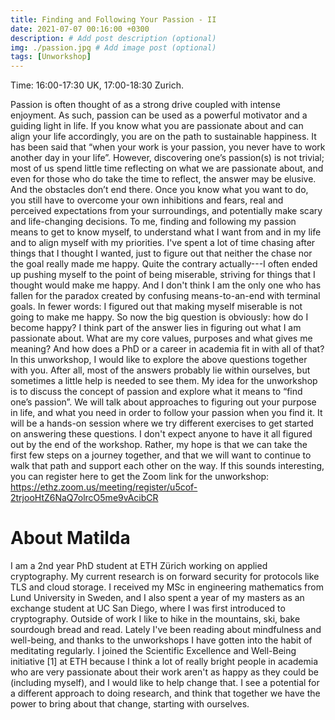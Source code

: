 ```yaml
---
title: Finding and Following Your Passion - II
date: 2021-07-07 00:16:00 +0300
description: # Add post description (optional)
img: ./passion.jpg # Add image post (optional)
tags: [Unworkshop]
---
```


Time: 16:00-17:30 UK, 17:00-18:30 Zurich.

Passion is often thought of as a strong drive coupled with intense enjoyment. As such, passion can be used as a powerful motivator and a guiding light in life. If you know what you are passionate about and can align your life accordingly, you are on the path to sustainable happiness. It has been said that “when your work is your passion, you never have to work another day in your life”.
However, discovering one’s passion(s) is not trivial; most of us spend little time reflecting on what we are passionate about, and even for those who do take the time to reflect, the answer may be elusive. And the obstacles don’t end there. Once you know what you want to do, you still have to overcome your own inhibitions and fears, real and perceived expectations from your surroundings, and potentially make scary and life-changing decisions.
To me, finding and following my passion means to get to know myself, to understand what I want from and in my life and to align myself with my priorities. I've spent a lot of time chasing after things that I thought I wanted, just to figure out that neither the chase nor the goal really made me happy. Quite the contrary actually---I often ended up pushing myself to the point of being miserable, striving for things that I thought would make me happy. And I don't think I am the only one who has fallen for the paradox created by confusing means-to-an-end with terminal goals. In fewer words: I figured out that making myself miserable is not going to make me happy.
So now the big question is obviously: how do I become happy? I think part of the answer lies in figuring out what I am passionate about. What are my core values, purposes and what gives me meaning? And how does a PhD or a career in academia fit in with all of that?
In this unworkshop, I would like to explore the above questions together with you. After all, most of the answers probably lie within ourselves, but sometimes a little help is needed to see them. My idea for the unworkshop is to discuss the concept of passion and explore what it means to “find one’s passion”. We will talk about approaches to figuring out your purpose in life, and what you need in order to follow your passion when you find it. It will be a hands-on session where we try different exercises to get started on answering these questions. I don't expect anyone to have it all figured out by the end of the workshop. Rather, my hope is that we can take the first few steps on a journey together, and that we will want to continue to walk that path and support each other on the way.
If this sounds interesting, you can register here to get the Zoom link for the unworkshop: https://ethz.zoom.us/meeting/register/u5cof-2trjooHtZ6NaQ7olrcO5me9vAcibCR

# About Matilda

I am a 2nd year PhD student at ETH Zürich working on applied cryptography. My current research is on forward security for protocols like TLS and cloud storage. I received my MSc in engineering mathematics from Lund University in Sweden, and I also spent a year of my masters as an exchange student at UC San Diego, where I was first introduced to cryptography.
Outside of work I like to hike in the mountains, ski, bake sourdough bread and read. Lately I've been reading about mindfulness and well-being, and thanks to the unworkshops I have gotten into the habit of meditating regularly.
I joined the Scientific Excellence and Well-Being initiative [1] at ETH because I think a lot of really bright people in academia who are very passionate about their work aren't as happy as they could be (including myself), and I would like to help change that. I see a potential for a different approach to doing research, and think that together we have the power to bring about that change, starting with ourselves.

